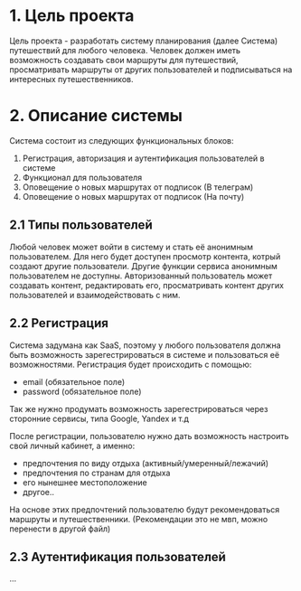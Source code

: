 # 1. Цель проекта

Цель проекта - разработать систему планирования (далее Система) путешествий для любого человека. Человек должен иметь возможность создавать свои маршруты для путешествий, просматривать маршруты от других пользователей и подписываться на интересных путешественников.

# 2. Описание системы

Система состоит из следующих функциональных блоков:

1. Регистрация, авторизация и аутентификация пользователей в системе
2. Функционал для пользователя
3. Оповещение о новых маршрутах от подписок (В телеграм)
4. Оповещение о новых маршрутах от подписок (На почту)


## 2.1 Типы пользователей

Любой человек может войти в систему и стать её анонимным пользователем. Для него будет доступен просмотр контента, котрый создают другие пользователи. Другие функции сервиса анонимным пользователем не доступны. Авторизованный пользователь может создавать контент,
редактировать его, просматривать контент других пользователей и взаимодействовать с ним.

## 2.2 Регистрация

Система задумана как SaaS, поэтому у любого пользователя должна быть возможность зарегестрироваться в системе и пользоваться её возможностями. Регистрация будет происходить с помощью:
- email (обязательное поле)
- password (обязательное поле)

Так же нужно продумать возможность зарегестрироваться через сторонние сервисы, типа Google, Yandex и т.д

После регистрации, пользователю нужно дать возможность настроить свой личный кабинет, а именно:
- предпочтения по виду отдыха (активный/умеренный/лежачий)
- предпочтения по странам для отдыха
- его нынешнее местоположение
- другое..

На основе этих предпочтений пользователю будут рекомендоваться маршруты и путешественники. (Рекомендации это не мвп, можно перенести в другой файл)

## 2.3 Аутентификация пользователей
...

